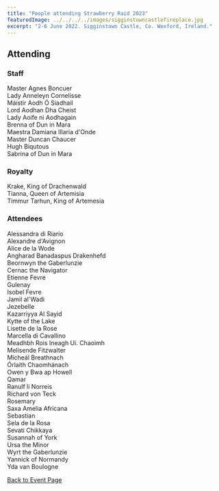 ```yaml
---
title: "People attending Strawberry Raid 2023"
featuredImage: ../../../../images/sigginstowncastlefireplace.jpg
excerpt: "2-6 June 2022. Sigginstown Castle, Co. Wexford, Ireland."
---
```


## Attending

### Staff

Master Agnes Boncuer  
Lady Anneleyn Cornelisse  
Máistir Aodh Ó Siadhail  
Lord Aodhan Dha Cheist  
Lady Aoife ni Aodhagain  
Brenna of Dun in Mara  
Maestra Damiana Illaria d'Onde  
Master Duncan Chaucer   
Hugh Biqutous   
Sabrina of Dun in Mara  

### Royalty

Krake, King of Drachenwald  
Tianna, Queen of Artemisia  
Timmur Tarhun, King of Artemesia  

### Attendees

Alessandra di Riario  
Alexandre d'Avignon  
Alice de la Wode  
Angharad Banadaspus Drakenhefd  
Beornwyn the Gaberlunzie  
Cernac the Navigator  
Etienne Fevre  
Gulenay  
Isobel Fevre  
Jamil al'Wadi  
Jezebelle  
Kazarriyya Al Sayid  
Kytte of the Lake  
Lisette de la Rose  
Marcella di Cavallino  
Meadhbh Rois Ineagh Ui. Chaoimh  
Melisende Fitzwalter  
Mícheál Breathnach  
Órlaith Chaomhánach  
Owen y Bwa ap Howell  
Qamar  
Ranulf li Norreis  
Richard von Teck  
Rosemary  
Saxa Amelia Africana  
Sebastian  
Sela de la Rosa  
Sevati Chikkaya  
Susannah of York  
Ursa the Minor  
Wyrt the Gaberlunzie  
Yannick of Normandy  
Yda van Boulogne  
     
<a href="/events/2023/strawberry-raid/">Back to Event Page</a>
